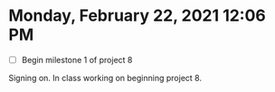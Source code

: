 # Monday, February 22, 2021 12:06 PM
- [ ] Begin milestone 1 of project 8

Signing on. In class working on beginning project 8. 
